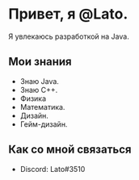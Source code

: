 #  Привет, я @Lato.

Я увлекаюсь разработкой на Java. 

## Мои знания
- Знаю Java.
- Знаю C++.
- Физика
- Математика.
- Дизайн.
- Гейм-дизайн.

## Как со мной связаться
- Discord: Lato#3510
